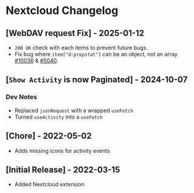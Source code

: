 # Nextcloud Changelog

## [WebDAV request Fix] - 2025-01-12
- `200 OK` check with each items to prevent future bugs.
- Fix bug where `item["d:propstat"]` can be an object, not an array [#10036](https://github.com/raycast/extensions/issues/10036) & [#5040](https://github.com/raycast/extensions/issues/5040).

## [`Show Activity` is now Paginated] - 2024-10-07

### Dev Notes
- Replaced `jsonRequest` with a wrapped `useFetch`
- Turned `useActivity` into a `useFetch`

## [Chore] - 2022-05-02
 - Adds missing icons for activity events

## [Initial Release] - 2022-03-15
 - Added Nextcloud extension